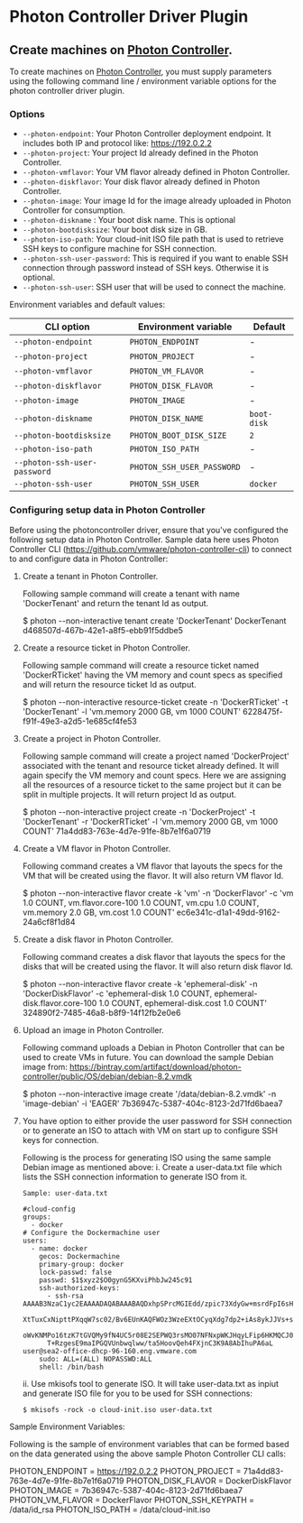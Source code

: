 <!--[metadata]>
+++
title = "Photon Controller Driver Plugin”
description = "Photon Controller driver for machine"
keywords = ["machine, Photon Controller, driver"]
+++
<![end-metadata]-->

# Photon Controller Driver Plugin

## Create machines on [Photon Controller](http://vmware.github.io/photon-controller/).

To create machines on [Photon Controller](http://vmware.github.io/photon-controller/), you must supply parameters using the following command line / environment variable options
for the photon controller driver plugin.

### Options

-   `--photon-endpoint`: Your Photon Controller deployment endpoint. It includes both IP and protocol like: https://192.0.2.2
-   `--photon-project`: Your project Id already defined in the Photon Controller.
-   `--photon-vmflavor`: Your VM flavor already defined in Photon Controller.
-   `--photon-diskflavor`: Your disk flavor already defined in Photon Controller.
-   `--photon-image`: Your image Id for the image already uploaded in Photon Controller for consumption.
-   `--photon-diskname` : Your boot disk name. This is optional
-   `--photon-bootdisksize`: Your boot disk size in GB.
-   `--photon-iso-path`: Your cloud-init ISO file path that is used to retrieve SSH keys to configure machine for SSH connection.
-   `--photon-ssh-user-password`: This is required if you want to enable SSH connection through password instead of SSH keys. Otherwise it is optional.
-   `--photon-ssh-user`: SSH user that will be used to connect the machine.

Environment variables and default values:

| CLI option                               | Environment variable       | Default          |
| ---------------------------------------- | -------------------------- | ---------------- |
| `--photon-endpoint`                      | `PHOTON_ENDPOINT`          | -                |
| `--photon-project`                       | `PHOTON_PROJECT`           | -                |
| `--photon-vmflavor`                      | `PHOTON_VM_FLAVOR`         | -                |
| `--photon-diskflavor`                    | `PHOTON_DISK_FLAVOR`       | -                |
| `--photon-image`                         | `PHOTON_IMAGE`             | -                |
| `--photon-diskname`                      | `PHOTON_DISK_NAME`         | `boot-disk`      |
| `--photon-bootdisksize`                  | `PHOTON_BOOT_DISK_SIZE`    | `2`              |
| `--photon-iso-path`                      | `PHOTON_ISO_PATH`          | -                |
| `--photon-ssh-user-password`             | `PHOTON_SSH_USER_PASSWORD` | -                |
| `--photon-ssh-user`                      | `PHOTON_SSH_USER`          | `docker`         |

### Configuring setup data in Photon Controller

Before using the photoncontroller driver, ensure that you've configured the following setup data in Photon Controller.
Sample data here uses Photon Controller CLI (https://github.com/vmware/photon-controller-cli) to connect to and configure data in Photon Controller:

1.  Create a tenant in Photon Controller.

    Following sample command will create a tenant with name 'DockerTenant' and return the tenant Id as output.

    $ photon --non-interactive tenant create 'DockerTenant'
    DockerTenant	d468507d-467b-42e1-a8f5-ebb91f5ddbe5

2.  Create a resource ticket in Photon Controller.

    Following sample command will create a resource ticket named 'DockerRTicket' having the VM memory and count specs as specified and will return the resource ticket Id as output.

    $ photon --non-interactive resource-ticket create -n 'DockerRTicket' -t 'DockerTenant' -l 'vm.memory 2000 GB, vm 1000 COUNT'
    6228475f-f91f-49e3-a2d5-1e685cf4fe53

3.  Create a project in Photon Controller.

    Following sample command will create a project named 'DockerProject' associated with the tenant and resource ticket already defined.
    It will again specify the VM memory and count specs. Here we are assigning all the resources of a resource ticket to the same project but it can be split in multiple projects. It will return project Id as output.

    $ photon --non-interactive project create -n 'DockerProject' -t 'DockerTenant' -r 'DockerRTicket' -l 'vm.memory 2000 GB, vm 1000 COUNT'
    71a4dd83-763e-4d7e-91fe-8b7e1f6a0719

4.  Create a VM flavor in Photon Controller.

    Following command creates a VM flavor that layouts the specs for the VM that will be created using the flavor. It will also return VM flavor Id.

    $ photon --non-interactive flavor create -k 'vm' -n 'DockerFlavor' -c 'vm 1.0 COUNT, vm.flavor.core-100 1.0 COUNT, vm.cpu 1.0 COUNT, vm.memory 2.0 GB, vm.cost 1.0 COUNT'
    ec6e341c-d1a1-49dd-9162-24a6cf8f1d84

5.  Create a disk flavor in Photon Controller.

    Following command creates a disk flavor that layouts the specs for the disks that will be created using the flavor. It will also return disk flavor Id.

    $ photon --non-interactive flavor create -k 'ephemeral-disk' -n 'DockerDiskFlavor' -c 'ephemeral-disk 1.0 COUNT, ephemeral-disk.flavor.core-100 1.0 COUNT, ephemeral-disk.cost 1.0 COUNT'
    324890f2-7485-46a8-b8f9-14f12fb2e0e6

6.  Upload an image in Photon Controller.

    Following command uploads a Debian in Photon Controller that can be used to create VMs in future.
    You can download the sample Debian image from: https://bintray.com/artifact/download/photon-controller/public/OS/debian/debian-8.2.vmdk

    $ photon --non-interactive image create '/data/debian-8.2.vmdk' -n 'image-debian' -i 'EAGER'
    7b36947c-5387-404c-8123-2d71fd6baea7

7.  You have option to either provide the user password for SSH connection or to generate an ISO to attach with VM on start up to configure SSH keys for connection.

    Following is the process for generating ISO using the same sample Debian image as mentioned above:
    i.  Create a user-data.txt file which lists the SSH connection information to generate ISO from it.

        Sample: user-data.txt

        #cloud-config
        groups:
          - docker
        # Configure the Dockermachine user
        users:
          - name: docker
            gecos: Dockermachine
            primary-group: docker
            lock-passwd: false
            passwd: $1$xyz2$O0gynG5KXviPhbJw245c91
            ssh-authorized-keys:
              - ssh-rsa AAAAB3NzaC1yc2EAAAADAQABAAABAQDxhpSPrcMGIEdd/zpic73XdyGw+msrdFpI6sHggIcGKaLRFccH8Ih43piLVP3aEnPxsl
              XtTuxCxNipttPXqqW7sc02/Bv6EUnKAQFWOz3WzeEXtOCyqXdg7dp2+iAs8ykJJVs+sOfk6k3XLW+ukJO/SJG4wPEF8O+bbUAFvTyLQDKYsIA
              oWvKNMPo16tzK7tGVQMy9fN4UC5r08E2SEPWQ3rsMO07NFNxpWKJHqyLFip6HKMQCJ0c1tE63LisAuqn8NGdoHxdqxRKdEl/R1U41J/ovW8Ty
              T+RzgesE9maIPGQVUnbwqlww/ta5HoovQeh4FXjnC3K9A8AbIhuPA6aL user@sea2-office-dhcp-96-160.eng.vmware.com
            sudo: ALL=(ALL) NOPASSWD:ALL
            shell: /bin/bash

    ii. Use mkisofs tool to generate ISO. It will take user-data.txt as inpiut and generate ISO file for you to be used for SSH connections:

        $ mkisofs -rock -o cloud-init.iso user-data.txt

Sample Environment Variables:

Following is the sample of environment variables that can be formed based on the data generated using the above sample Photon Controller CLI calls:

PHOTON_ENDPOINT = https://192.0.2.2
PHOTON_PROJECT = 71a4dd83-763e-4d7e-91fe-8b7e1f6a0719
PHOTON_DISK_FLAVOR = DockerDiskFlavor
PHOTON_IMAGE = 7b36947c-5387-404c-8123-2d71fd6baea7
PHOTON_VM_FLAVOR = DockerFlavor
PHOTON_SSH_KEYPATH = /data/id_rsa
PHOTON_ISO_PATH = /data/cloud-init.iso